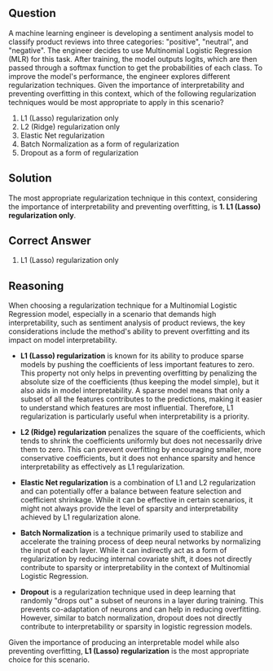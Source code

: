 ## Question
A machine learning engineer is developing a sentiment analysis model to classify product reviews into three categories: "positive", "neutral", and "negative". The engineer decides to use Multinomial Logistic Regression (MLR) for this task. After training, the model outputs logits, which are then passed through a softmax function to get the probabilities of each class. To improve the model's performance, the engineer explores different regularization techniques. Given the importance of interpretability and preventing overfitting in this context, which of the following regularization techniques would be most appropriate to apply in this scenario?

1. L1 (Lasso) regularization only
2. L2 (Ridge) regularization only
3. Elastic Net regularization
4. Batch Normalization as a form of regularization
5. Dropout as a form of regularization

## Solution
The most appropriate regularization technique in this context, considering the importance of interpretability and preventing overfitting, is **1. L1 (Lasso) regularization only**.

## Correct Answer
1. L1 (Lasso) regularization only

## Reasoning
When choosing a regularization technique for a Multinomial Logistic Regression model, especially in a scenario that demands high interpretability, such as sentiment analysis of product reviews, the key considerations include the method's ability to prevent overfitting and its impact on model interpretability.

- **L1 (Lasso) regularization** is known for its ability to produce sparse models by pushing the coefficients of less important features to zero. This property not only helps in preventing overfitting by penalizing the absolute size of the coefficients (thus keeping the model simple), but it also aids in model interpretability. A sparse model means that only a subset of all the features contributes to the predictions, making it easier to understand which features are most influential. Therefore, L1 regularization is particularly useful when interpretability is a priority.

- **L2 (Ridge) regularization** penalizes the square of the coefficients, which tends to shrink the coefficients uniformly but does not necessarily drive them to zero. This can prevent overfitting by encouraging smaller, more conservative coefficients, but it does not enhance sparsity and hence interpretability as effectively as L1 regularization.

- **Elastic Net regularization** is a combination of L1 and L2 regularization and can potentially offer a balance between feature selection and coefficient shrinkage. While it can be effective in certain scenarios, it might not always provide the level of sparsity and interpretability achieved by L1 regularization alone.

- **Batch Normalization** is a technique primarily used to stabilize and accelerate the training process of deep neural networks by normalizing the input of each layer. While it can indirectly act as a form of regularization by reducing internal covariate shift, it does not directly contribute to sparsity or interpretability in the context of Multinomial Logistic Regression.

- **Dropout** is a regularization technique used in deep learning that randomly "drops out" a subset of neurons in a layer during training. This prevents co-adaptation of neurons and can help in reducing overfitting. However, similar to batch normalization, dropout does not directly contribute to interpretability or sparsity in logistic regression models.

Given the importance of producing an interpretable model while also preventing overfitting, **L1 (Lasso) regularization** is the most appropriate choice for this scenario.